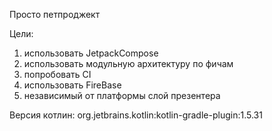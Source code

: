 Просто петпроджект

Цели:
1) использовать JetpackCompose
2) использовать модульную архитектуру по фичам
3) попробовать CI
4) использовать FireBase
5) независимый от платформы слой презентера

Версия котлин: org.jetbrains.kotlin:kotlin-gradle-plugin:1.5.31
